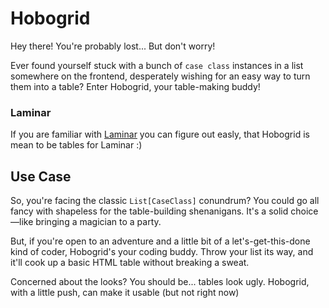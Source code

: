 # Hobogrid

Hey there! You're probably lost... But don't worry!

Ever found yourself stuck with a bunch of `case class` instances in a list somewhere on the frontend, desperately wishing for an easy way to turn them into a table? Enter Hobogrid, your table-making buddy!

### Laminar

If you are familiar with [Laminar](https://github.com/raquo/Laminar) you can figure out easly, that Hobogrid is mean to be tables for Laminar :) 

## Use Case
So, you're facing the classic `List[CaseClass]` conundrum? You could go all fancy with shapeless for the table-building shenanigans. It's a solid choice—like bringing a magician to a party.

But, if you're open to an adventure and a little bit of a let's-get-this-done kind of coder, Hobogrid's your coding buddy. Throw your list its way, and it'll cook up a basic HTML table without breaking a sweat.

Concerned about the looks? You should be... tables look ugly. Hobogrid, with a little push, can make it usable (but not right now)